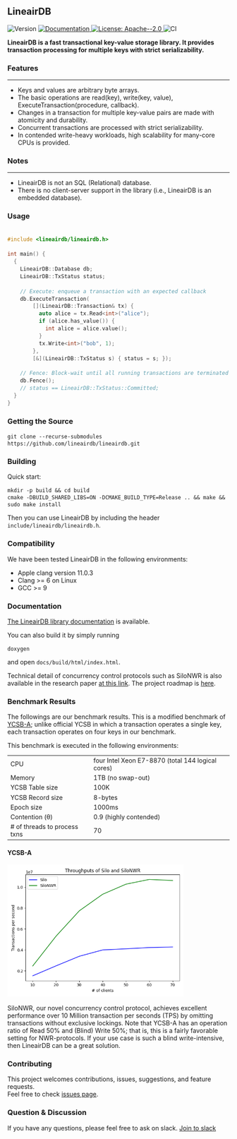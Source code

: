 ## LineairDB

<p>
  <img alt="Version" src="https://img.shields.io/badge/version-0.1.0-blue.svg?cacheSeconds=2592000" />
  <a href="#Documentation" target="_blank">
    <img alt="Documentation" src="https://img.shields.io/badge/documentation-yes-brightgreen.svg" />
  </a>
  <a href="https://www.apache.org/licenses/LICENSE-2.0" target="_blank">
    <img alt="License: Apache--2.0" src="https://img.shields.io/badge/License-Apache--2.0-yellow.svg" />
  </a>
  <img alt="CI" src="https://github.com/LineairDB/LineairDB/workflows/C/C++ CI/badge.svg" />

</p>

**LineairDB is a fast transactional key-value storage library. It provides transaction processing for multiple keys with strict serializability.**

### Features

---

- Keys and values are arbitrary byte arrays.
- The basic operations are read(key), write(key, value), ExecuteTransaction(procedure, callback).
- Changes in a transaction for multiple key-value pairs are made with atomicity and durability.
- Concurrent transactions are processed with strict serializability.
- In contended write-heavy workloads, high scalability for many-core CPUs is provided.

### Notes

---

- LineairDB is not an SQL (Relational) database.
- There is no client-server support in the library (i.e., LineairDB is an embedded database).

### Usage

```c++

#include <lineairdb/lineairdb.h>

int main() {
  {
    LineairDB::Database db;
    LineairDB::TxStatus status;

    // Execute: enqueue a transaction with an expected callback
    db.ExecuteTransaction(
        [](LineairDB::Transaction& tx) {
          auto alice = tx.Read<int>("alice");
          if (alice.has_value()) {
            int alice = alice.value();
          }
          tx.Write<int>("bob", 1);
        },
        [&](LineairDB::TxStatus s) { status = s; });

    // Fence: Block-wait until all running transactions are terminated
    db.Fence();
    // status == LineairDB::TxStatus::Committed;
  }
}
```

### Getting the Source

```
git clone --recurse-submodules https://github.com/lineairdb/lineairdb.git
```

### Building

Quick start:

```
mkdir -p build && cd build
cmake -DBUILD_SHARED_LIBS=ON -DCMAKE_BUILD_TYPE=Release .. && make && sudo make install
```

Then you can use LineairDB by including the header `include/lineairdb/lineairdb.h`.

### Compatibility

We have been tested LineairDB in the following environments:

- Apple clang version 11.0.3
- Clang >= 6 on Linux
- GCC >= 9

### Documentation

[The LineairDB library documentation](https://lineairdb.github.io/LineairDB/) is available.

You can also build it by simply running

```
doxygen
```

and open `docs/build/html/index.html`.

Technical detail of concurrency control protocols such as SiloNWR is also available in the research paper [at this link](https://arxiv.org/abs/1904.08119).
The project roadmap is [here](./docs/roadmap.md).

### Benchmark Results

The followings are our benchmark results.
This is a modified benchmark of [YCSB-A](https://github.com/brianfrankcooper/YCSB); unlike official YCSB in which a transaction operates a single key, each transaction operates on four keys in our benchmark.

This benchmark is executed in the following environments:

|                              |                                                   |
| ---------------------------- | ------------------------------------------------- |
| CPU                          | four Intel Xeon E7-8870 (total 144 logical cores) |
| Memory                       | 1TB (no swap-out)                                 |
| YCSB Table size              | 100K                                              |
| YCSB Record size             | 8-bytes                                           |
| Epoch size                   | 1000ms                                            |
| Contention (θ)               | 0.9 (highly contended)                            |
| # of threads to process txns | 70                                                |

#### YCSB-A

<img src=./docs/image/epoch1000.json.png width=400px/>

SiloNWR, our novel concurrency control protocol, achieves excellent performance over 10 Million transaction per seconds (TPS) by omitting transactions without exclusive lockings.
Note that YCSB-A has an operation ratio of Read 50% and (Blind) Write 50%; that is, this is a fairly favorable setting for NWR-protocols.
If your use case is such a blind write-intensive, then LineairDB can be a great solution.

### Contributing

This project welcomes contributions, issues, suggestions, and feature requests.
<br />Feel free to check [issues page](/issues).

### Question & Discussion

If you have any questions, please feel free to ask on slack.
[Join to slack](https://join.slack.com/t/lineairdb/shared_invite/zt-dvf52aoi-45skLlXcdi7IuQcIM8ARKw)
